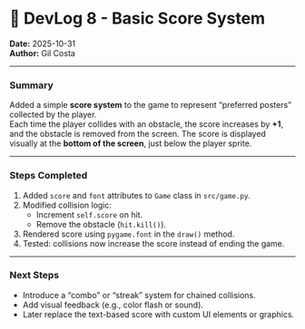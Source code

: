 # 🧾 DevLog 8 - Basic Score System

**Date:** 2025-10-31  
**Author:** Gil Costa  

---

### **Summary**
Added a simple **score system** to the game to represent “preferred posters” collected by the player.  
Each time the player collides with an obstacle, the score increases by **+1**, and the obstacle is removed from the screen. The score is displayed visually at the **bottom of the screen**, just below the player sprite.

---

### **Steps Completed**
1. Added `score` and `font` attributes to `Game` class in `src/game.py`.  
2. Modified collision logic:
   - Increment `self.score` on hit.
   - Remove the obstacle (`hit.kill()`).  
3. Rendered score using `pygame.font` in the `draw()` method.  
4. Tested: collisions now increase the score instead of ending the game.

---

### **Next Steps**
- Introduce a “combo” or “streak” system for chained collisions.  
- Add visual feedback (e.g., color flash or sound).  
- Later replace the text-based score with custom UI elements or graphics.
